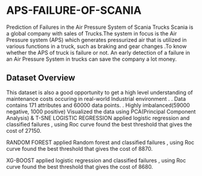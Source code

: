 # APS-FAILURE-OF-SCANIA
Prediction of Failures in the Air Pressure System of Scania Trucks  Scania is a global company with sales of Trucks.The system in focus is the Air Pressure system (APS) which generates pressurized air that is utilized in various functions in a truck, such as braking and gear changes .To know whether the APS of truck is failure or not. An early detection of a failure in an Air Pressure System in trucks can save the company a lot money. 
## Dataset Overview
This dataset is also a good opportunity to get a high level understanding of maintenance costs occuring in real-world Industrial environment . . Data contains 171 attributes and 60000 data points. . Highly imbalanced(59000 negative, 1000 positive) Visualized the data using PCA(Principal Component Analysis) &amp; T-SNE LOGISTIC REGRESSION applied logistic regression and classified failures , using Roc curve found the best threshold that gives the cost of 27150. 

RANDOM FOREST applied Random forest and classified failures , using Roc curve found the best threshold that gives the cost of 8870. 

XG-BOOST applied logistic regression and classified failures , using Roc curve found the best threshold that gives the cost of 8680.
